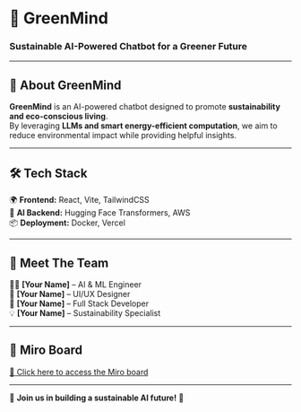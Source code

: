 # 🌿 GreenMind

### Sustainable AI-Powered Chatbot for a Greener Future  

---

## 🌱 About GreenMind  
**GreenMind** is an AI-powered chatbot designed to promote **sustainability and eco-conscious living**.  
By leveraging **LLMs and smart energy-efficient computation**, we aim to reduce environmental impact while providing helpful insights.

---

## 🛠 Tech Stack  

🌍 **Frontend:** React, Vite, TailwindCSS  
🧠 **AI Backend:** Hugging Face Transformers, AWS  
📦 **Deployment:** Docker, Vercel  

---

## 👥 Meet The Team  

👨‍💻 **[Your Name]** – AI & ML Engineer  
🎨 **[Your Name]** – UI/UX Designer  
🔗 **[Your Name]** – Full Stack Developer  
💡 **[Your Name]** – Sustainability Specialist  

---

## 🎯 Miro Board  

[📌 Click here to access the Miro board](https://miro.com/app/board/uXjVIQ-h9Gs=/?userEmail=jarl.stephansson@gmail.com&track=true&utm_source=notification&utm_medium=email&utm_campaign=add-to-team-and-board&utm_content=go-to-board&lid=6wzznu0o8wz9)  

---

🚀 **Join us in building a sustainable AI future!** 🌱
